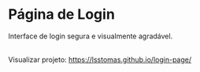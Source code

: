 <h1>Página de Login</h1>
Interface de login segura e visualmente agradável.
<br><br>

Visualizar projeto: https://lsstomas.github.io/login-page/
